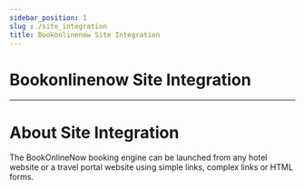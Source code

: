 ```yaml
---
sidebar_position: 1
slug : /site_integration
title: Bookonlinenow Site Integration
---
```

#  Bookonlinenow Site Integration


---
#  About Site Integration


The BookOnlineNow booking engine can be launched from any hotel website or a travel portal website using simple links, complex links or HTML forms.


<!-- ### Version 6.1
Release Date: 21 October 2011 <br/>
Last Update: 02 December 2018 <br/>
© Copyright Information <br/><br/>
This document is the exclusive property of *BookOnlineNow Private Company*. The recipient agrees not to copy, transmit, use or disclose the confidential and proprietary information in this document by any means without the expressed and written consent of BookOnlineNow. By accepting a copy, the recipient agrees to adhere to these conditions to the confidentiality of BookOnlineNow’s practices and procedures and to use these documents solely for purposes of working with BookOnlineNow. -->

<!-- ####  Quick Links

1. #### [Hotel Website Integration with Links](./Site_Integration/Integration/1-website_integration_with_links.md)
2. #### [Hotel Website Integration with Booking Form](./Site_Integration/Integration/2-website_integration_with_booking_form.md)
3. #### [Portal Website Integration](./Site_Integration/Integration/3-portal-website-integration.md) -->